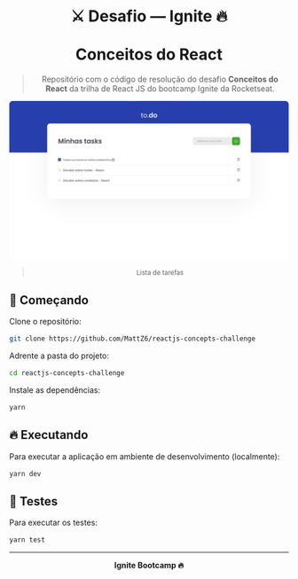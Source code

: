 <div align="center">
  <h1>
    ⚔ Desafio — Ignite 🔥
    <br/><br/>
    Conceitos do React
  </h1>

  > Repositório com o código de resolução do desafio **Conceitos do React** da trilha de React JS do bootcamp Ignite da Rocketseat.
</div>

<div align="center">
  <img style="border-radius: 6px;" src=".github/images/todo.jpg" alt="Lista de tarefas" title="Lista de tarefas" />

  > <small>Lista de tarefas</small>
</div>

## 🎉 Começando

Clone o repositório:

```bash
git clone https://github.com/MattZ6/reactjs-concepts-challenge
```

Adrente a pasta do projeto:

```bash
cd reactjs-concepts-challenge
```

Instale as dependências:

```bash
yarn
```

## 🔥 Executando

Para executar a aplicação em ambiente de desenvolvimento (localmente):

```bash
yarn dev
```

## 🧪 Testes

Para executar os testes:

```bash
yarn test
```

___

<div align="center">
  <strong>Ignite Bootcamp 🔥</strong>
</div>